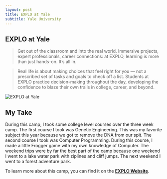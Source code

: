 ```yaml
---
layout: post
title: EXPLO at Yale
subtitle: Yale University
---
```


## EXPLO at Yale

> Get out of the classroom and into the real world. Immersive projects, expert professionals, career connections: at EXPLO, learning is more than just hands-on. It’s all in.

> Real life is about making choices that feel right for you — not a prescribed set of tasks and goals to check off a list. Students at EXPLO practice decision-making throughout the day, developing the confidence to blaze their own trails in college, career, and beyond.

![EXPLO at Yale](https://www.explo.org/wp-content/uploads/2016/10/DSC_9104.jpg "EXPLO at Yale")

## My Take

During this camp, I took some college level courses over the three week camp. The first course I took was Genetic Engineering. This was my favorite subject this year because we got to remove the DNA from our spit. The second course I took was Computer Programming. During this course, I made a little Frogger game with my own knowledge of Computer. The weekend trips were by far the best part of the camp because one weekend I went to a lake water park with ziplines and cliff jumps. The next weekend I went to a forest adventure park.

To learn more about this camp, you can find it on the [**EXPLO Website**](https://www.explo.org/campus-information-yale/).
